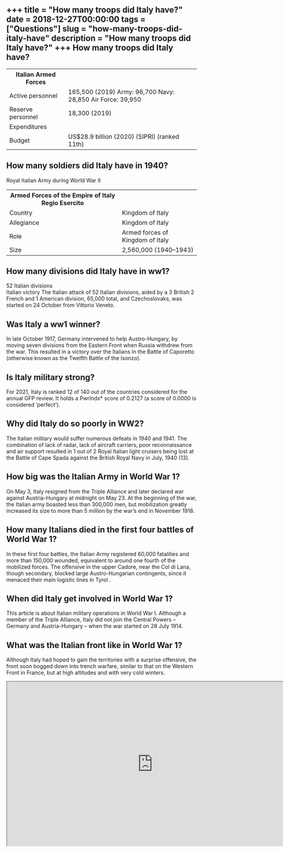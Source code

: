 +++
title = "How many troops did Italy have?"
date = 2018-12-27T00:00:00
tags = ["Questions"]
slug = "how-many-troops-did-italy-have"
description = "How many troops did Italy have?"
+++
How many troops did Italy have?
-------------------------------

<table><tr><th>Italian Armed Forces</th></tr><tr><td>Active personnel</td><td>165,500 (2019) Army: 96,700 Navy: 28,850 Air Force: 39,950</td></tr><tr><td>Reserve personnel</td><td>18,300 (2019)</td></tr><tr><td>Expenditures</td></tr><tr><td>Budget</td><td>US$28.9 billion (2020) (SIPRI) (ranked 11th)</td></tr></table>

How many soldiers did Italy have in 1940?
-----------------------------------------

Royal Italian Army during World War II

<table><tr><th>Armed Forces of the Empire of Italy Regio Esercito</th></tr><tr><td>Country</td><td>Kingdom of Italy</td></tr><tr><td>Allegiance</td><td>Kingdom of Italy</td></tr><tr><td>Role</td><td>Armed forces of Kingdom of Italy</td></tr><tr><td>Size</td><td>2,560,000 (1940–1943)</td></tr></table>

How many divisions did Italy have in ww1?
-----------------------------------------

52 Italian divisions  
Italian victory The Italian attack of 52 Italian divisions, aided by a 3 British 2 French and 1 American division, 65,000 total, and Czechoslovaks, was started on 24 October from Vittorio Veneto.

Was Italy a ww1 winner?
-----------------------

In late October 1917, Germany intervened to help Austro-Hungary, by moving seven divisions from the Eastern Front when Russia withdrew from the war. This resulted in a victory over the Italians in the Battle of Caporetto (otherwise known as the Twelfth Battle of the Isonzo).

Is Italy military strong?
-------------------------

For 2021, Italy is ranked 12 of 140 out of the countries considered for the annual GFP review. It holds a PwrIndx\* score of 0.2127 (a score of 0.0000 is considered ‘perfect’).

Why did Italy do so poorly in WW2?
----------------------------------

The Italian military would suffer numerous defeats in 1940 and 1941. The combination of lack of radar, lack of aircraft carriers, poor reconnaissance and air support resulted in 1 out of 2 Royal Italian light cruisers being lost at the Battle of Cape Spada against the British Royal Navy in July, 1940 (13).

How big was the Italian Army in World War 1?
--------------------------------------------

On May 3, Italy resigned from the Triple Alliance and later declared war against Austria-Hungary at midnight on May 23. At the beginning of the war, the Italian army boasted less than 300,000 men, but mobilization greatly increased its size to more than 5 million by the war’s end in November 1918.

How many Italians died in the first four battles of World War 1?
----------------------------------------------------------------

In these first four battles, the Italian Army registered 60,000 fatalities and more than 150,000 wounded, equivalent to around one fourth of the mobilized forces. The offensive in the upper Cadore, near the Col di Lana, though secondary, blocked large Austro-Hungarian contingents, since it menaced their main logistic lines in Tyrol .

When did Italy get involved in World War 1?
-------------------------------------------

This article is about Italian military operations in World War I. Although a member of the Triple Alliance, Italy did not join the Central Powers – Germany and Austria-Hungary – when the war started on 28 July 1914.

What was the Italian front like in World War 1?
-----------------------------------------------

Although Italy had hoped to gain the territories with a surprise offensive, the front soon bogged down into trench warfare, similar to that on the Western Front in France, but at high altitudes and with very cold winters.

<iframe allow="accelerometer; autoplay; clipboard-write; encrypted-media; gyroscope; picture-in-picture" allowfullscreen="" class="__youtube_prefs__  epyt-is-override  no-lazyload" data-no-lazy="1" data-origheight="433" data-origwidth="770" data-skipgform_ajax_framebjll="" height="433" id="_ytid_35376" loading="lazy" src="https://www.youtube.com/embed/apwmP2g_D7k?enablejsapi=1&autoplay=0&cc_load_policy=0&cc_lang_pref=&iv_load_policy=1&loop=0&modestbranding=0&rel=1&fs=1&playsinline=0&autohide=2&theme=dark&color=red&controls=1&" title="YouTube player" width="770"></iframe>